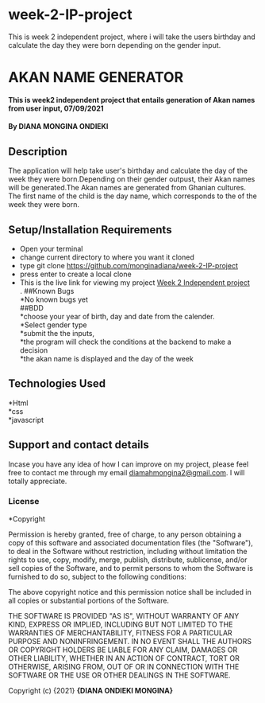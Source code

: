 # week-2-IP-project
This is week 2 independent project, where i will take the users birthday and calculate the day they were born depending on the gender input.
# AKAN NAME GENERATOR
#### This is week2 independent project that entails generation of Akan names from user input, 07/09/2021
#### By **DIANA MONGINA ONDIEKI**
## Description
The application will help take user's birthday and calculate the day of the week they were born.Depending on their gender outpust, their Akan names will be generated.The Akan names are generated from Ghanian cultures. The first name of the child is the day name, which corresponds to the of the week they were born.
## Setup/Installation Requirements
* Open your terminal
* change current directory to where you want it cloned
* type git clone https://github.com/monginadiana/week-2-IP-project
* press enter to create a local clone
* This is the live link for viewing my project <a href= "https://monginadiana.github.io/week-2-IP-project/"> Week 2 Independent project</a><br>.
##Known Bugs<br>
  *No known bugs yet<br>
##BDD<br>
*choose your year of birth, day and date from the calender.<br>
*Select gender type<br>
*submit the the inputs, <br>
*the program will check the conditions at the backend to make a decision<br>
*the akan name is displayed and the day of the week<br>
## Technologies Used
*Html <br>*css<br> *javascript
## Support and contact details
Incase you have any idea of how I can improve on my project, please feel free to contact me through my email diamahmongina2@gmail.com. I will totally appreciate.
### License
*Copyright <YEAR> <COPYRIGHT HOLDER>

Permission is hereby granted, free of charge, to any person obtaining a copy of this software and associated documentation files (the "Software"), to deal in the Software without restriction, including without limitation the rights to use, copy, modify, merge, publish, distribute, sublicense, and/or sell copies of the Software, and to permit persons to whom the Software is furnished to do so, subject to the following conditions:

The above copyright notice and this permission notice shall be included in all copies or substantial portions of the Software.

THE SOFTWARE IS PROVIDED "AS IS", WITHOUT WARRANTY OF ANY KIND, EXPRESS OR IMPLIED, INCLUDING BUT NOT LIMITED TO THE WARRANTIES OF MERCHANTABILITY, FITNESS FOR A PARTICULAR PURPOSE AND NONINFRINGEMENT. IN NO EVENT SHALL THE AUTHORS OR COPYRIGHT HOLDERS BE LIABLE FOR ANY CLAIM, DAMAGES OR OTHER LIABILITY, WHETHER IN AN ACTION OF CONTRACT, TORT OR OTHERWISE, ARISING FROM, OUT OF OR IN CONNECTION WITH THE SOFTWARE OR THE USE OR OTHER DEALINGS IN THE SOFTWARE.

Copyright (c) {2021} **{DIANA ONDIEKI MONGINA}**
